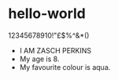 # hello-world
12345678910!"£$%^&amp;*()

* I AM ZASCH PERKINS
* My age is 8.
* My favourite colour is aqua.
